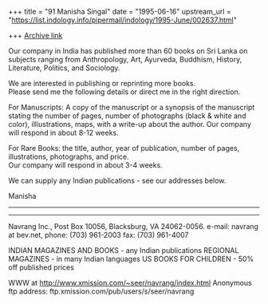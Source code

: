 +++
title = "91 Manisha Singal"
date = "1995-06-16"
upstream_url = "https://list.indology.info/pipermail/indology/1995-June/002637.html"

+++
[Archive link](https://list.indology.info/pipermail/indology/1995-June/002637.html)


Our company in India has published more than 60 books
on Sri Lanka on subjects ranging from Anthropology, 
Art, Ayurveda, Buddhism, History, Literature, Politics, 
and Sociology.

We are interested in publishing or reprinting more books.  
Please send me the following details or direct me in the
right direction.

For Manuscripts:  A copy of the manuscript or a synopsis 
of the manuscript stating the number of pages, number 
of photographs (black & white and color), illiustrations, 
maps, with a write-up about the author.  Our 
company will respond in about 8-12 weeks.

For Rare Books:  the title, author, year of publication, 
number of pages, illustrations, photographs, and price.  
Our company will respond in about 3-4 weeks.

We can supply any Indian publications - see our addresses below.

Manisha


****************************************************************************
******
Navrang Inc.,  Post Box 10056, 
Blacksburg, VA 24062-0056.
e-mail: navrang at bev.net, phone: (703) 961-2003
fax:     (703) 961-4007

INDIAN MAGAZINES AND BOOKS - any Indian publications
REGIONAL MAGAZINES - in many Indian languages
US BOOKS FOR CHILDREN - 50% off published prices

WWW at http://www.xmission.com/~seer/navrang/index.html
Anonymous ftp address: ftp.xmission.com/pub/users/s/seer/navrang






